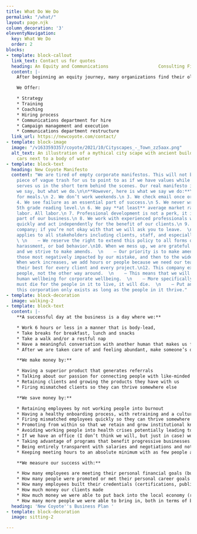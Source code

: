 ```yaml
---
title: What Do We Do
permalink: "/what/"
layout: page.njk
column_decoration: '3'
eleventyNavigation:
  key: What We Do
  order: 2
blocks:
- template: block-callout
  link_text: Contact us for quotes
  heading: An Equity and Communications                   Consulting Firm
  content: |-
    After beginning an equity journey, many organizations find their old messaging doesn't line up with their new vision. New Coyote is the firm to help you bridge that gap.

    We Offer:

    * Strategy
    * Training
    * Coaching
    * Hiring process
    * Communications department for hire
    * Campaign management and execution
    * Communications department restructure
  link_url: https://newcoyote.com/contact/
- template: block-image
  image: "/v1633593357/coyote/2021/10/Cityscapes_-_Town_zz5aax.png"
  alt_text: An illustration of a mythical city scape with ancient buildings and modern
    cars next to a body of water
- template: block-text
  heading: New Coyote Manifesto
  content: "We are tired of empty corporate manifestos. This will not be another well-written
    piece of vague trash for us to point to as if we have values while we do whatever
    serves us in the short term behind the scenes. Our real manifesto is not what
    we say, but what we do.\n\n**However, here is what we say we do:**\n\n 1. We break
    for meals.\n 2. We don’t work weekends.\n 3. We check email once or twice a day.\n
    4. We see failure as an essential part of success.\n 5. We never write above a
    5th grade reading level.\n 6. We pay **at least** average market rate+ 10% for
    labor. All labor.\n 7. Professional development is not a perk, it is an essential
    part of our business.\n 8. We work with experienced professionals who can respond
    quickly and act independently for the benefit of our clients.\n 9. We are an anti-racist
    company; if you’re not okay with that we will ask you to leave.  \n    — This
    applies to all stakeholders including clients, staff, and especially leadership.
    \ \n    — We reserve the right to extend this policy to all forms of bigotry,
    harassment, or bad behavior.\n10. When we mess up, we are grateful for the feedback
    and we strive to make amends.  \n    — Our priority is to make amends first to
    those most negatively impacted by our mistake, and then to the wider community.\n11.
    When work increases, we add hours or people because we need our team to be at
    their best for every client and every project.\n12. This company exists to serve
    people, not the other way around.  \n    — This means that we will never sacrifice
    human wellbeing for corporate wellbeing.  \n    — More specifically, if the corporation
    must die for the people in it to live, it will die.  \n    — Put another way,
    this corporation only exists as long as the people in it thrive."
- template: block-decoration
  image: walking-2
- template: block-text
  content: |-
    **A successful day at the business is a day where we:**

    * Work 6 hours or less in a manner that is body-lead,
    * Take breaks for breakfast, lunch and snacks
    * Take a walk and/or a restful nap
    * Have a meaningful conversation with another human that makes us feel good
    * After we are taken care of and feeling abundant, make someone’s day better through empowerment, development, or the lessening of a burden

    **We make money by:**

    * Having a superior product that generates referrals
    * Talking about our passion for connecting people with like-minded business owners and workers (in 1 on 1s, through content, and other ways)
    * Retaining clients and growing the products they have with us
    * Firing mismatched clients so they can thrive somewhere else

    **We save money by:**

    * Retaining employees by not working people into burnout
    * Having a healthy onboarding process, with retraining and a culture of accountability so our product feels the same every day
    * Firing mismatched employees quickly so they can thrive somewhere else
    * Promoting from within so that we retain and grow institutional knowledge
    * Avoiding working people into health crises potentially leading to lower health insurance costs
    * If we have an office (I don’t think we will, but just in case) working less hours will lead to lower utility bills and less wear and tear on equipment
    * Taking advantage of programs that benefit progressive businesses.
    * Being entirely transparent with salaries and negotiations and not wasting time trying to get more out of someone than we pay them for
    * Keeping meeting hours to an absolute minimum with as few people as possible, then disseminate the meeting info widely to avoid time drain

    **We measure our success with:**

    * How many employees are meeting their personal financial goals (buying a house, starting their own business, financing education or travel, growing their family)
    * How many people were promoted or met their personal career goals
    * How many employees built their credentials (certifications, public speaking, articles published, etc.)
    * How much money our clients made
    * How much money we were able to put back into the local economy (related to client income)
    * How many more people we were able to bring in, both in terms of becoming clients, but also in terms of becoming staff, vendors, connections, etc.
  heading: 'New Coyote''s Business Plan '
- template: block-decoration
  image: sitting-2

---
```

